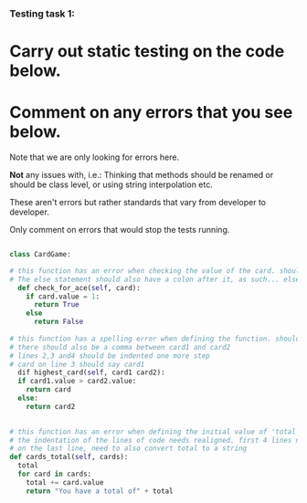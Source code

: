 ### Testing task 1:

# Carry out static testing on the code below.
# Comment on any errors that you see below.

Note that we are only looking for errors here.

**Not** any issues with, i.e.: 
Thinking that methods should be renamed or should be class level, or using string interpolation etc. 

These aren't errors but rather standards that vary from developer to developer. 

Only comment on errors that would stop the tests running.

```python

class CardGame:

# this function has an error when checking the value of the card. should have double equals ==, not single =. 
# The else statement should also have a colon after it, as such... else:
  def check_for_ace(self, card):
    if card.value = 1:
      return True
    else
      return False
   
# this function has a spelling error when defining the function. should read def, not dif
# there should also be a comma between card1 and card2
# lines 2,3 and4 should be indented one more step
# card on line 3 should say card1
  dif highest_card(self, card1 card2):
  if card1.value > card2.value:
    return card
  else:
    return card2
  

# this function has an error when defining the initial value of 'total'. should be given an initial empty/0 value
# the indentation of the lines of code needs realigned. first 4 lines needs indented one place, last line needs unindented
# on the last line, need to also convert total to a string
def cards_total(self, cards):
  total
  for card in cards:
    total += card.value
    return "You have a total of" + total
  
```
